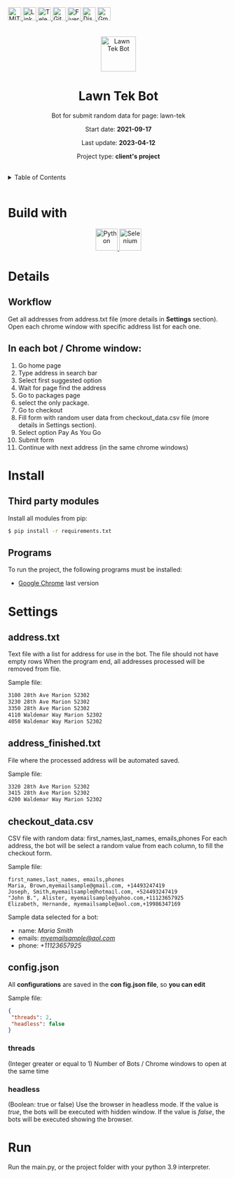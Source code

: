 <div><a href='https://github.com/github.com/darideveloper/blob/master/LICENSE' target='_blank'>
            <img src='https://img.shields.io/github/license/github.com/darideveloper.svg?style=for-the-badge' alt='MIT License' height='30px'/>
        </a><a href='https://www.linkedin.com/in/francisco-dari-hernandez-6456b6181/' target='_blank'>
                <img src='https://img.shields.io/static/v1?style=for-the-badge&message=LinkedIn&color=0A66C2&logo=LinkedIn&logoColor=FFFFFF&label=' alt='Linkedin' height='30px'/>
            </a><a href='https://t.me/darideveloper' target='_blank'>
                <img src='https://img.shields.io/static/v1?style=for-the-badge&message=Telegram&color=26A5E4&logo=Telegram&logoColor=FFFFFF&label=' alt='Telegram' height='30px'/>
            </a><a href='https://github.com/darideveloper' target='_blank'>
                <img src='https://img.shields.io/static/v1?style=for-the-badge&message=GitHub&color=181717&logo=GitHub&logoColor=FFFFFF&label=' alt='Github' height='30px'/>
            </a><a href='https://www.fiverr.com/darideveloper?up_rollout=true' target='_blank'>
                <img src='https://img.shields.io/static/v1?style=for-the-badge&message=Fiverr&color=222222&logo=Fiverr&logoColor=1DBF73&label=' alt='Fiverr' height='30px'/>
            </a><a href='https://discord.com/users/992019836811083826' target='_blank'>
                <img src='https://img.shields.io/static/v1?style=for-the-badge&message=Discord&color=5865F2&logo=Discord&logoColor=FFFFFF&label=' alt='Discord' height='30px'/>
            </a><a href='mailto:darideveloper@gmail.com?subject=Hello Dari Developer' target='_blank'>
                <img src='https://img.shields.io/static/v1?style=for-the-badge&message=Gmail&color=EA4335&logo=Gmail&logoColor=FFFFFF&label=' alt='Gmail' height='30px'/>
            </a></div><div align='center'><br><br><img src='https://github.com/darideveloper/lawn-tek-Bot/blob/master/logo.jpg?raw=true' alt='Lawn Tek Bot' height='80px'/>

# Lawn Tek Bot

Bot for submit random data for page: lawn-tek

Start date: **2021-09-17**

Last update: **2023-04-12**

Project type: **client's project**

</div><br><details>
            <summary>Table of Contents</summary>
            <ol>
<li><a href='#buildwith'>Build With</a></li>
<li><a href='#media'>Media</a></li>
<li><a href='#details'>Details</a></li>
<li><a href='#install'>Install</a></li>
<li><a href='#settings'>Settings</a></li>
<li><a href='#run'>Run</a></li></ol>
        </details><br>

# Build with

<div align='center'><a href='https://www.python.org/' target='_blank'> <img src='https://cdn.svgporn.com/logos/python.svg' alt='Python' title='Python' height='50px'/> </a><a href='https://www.selenium.dev/' target='_blank'> <img src='https://cdn.svgporn.com/logos/selenium.svg' alt='Selenium' title='Selenium' height='50px'/> </a></div>

# Details

## Workflow

Get all addresses from address.txt file (more details in **Settings** section).
Open each chrome window with specific address list for each one.

## In each bot / Chrome window:

1. Go home page
2. Type address in search bar
3. Select first suggested option
4. Wait for page find the address
5. Go to packages page
6. select the only package.
7. Go to checkout
8. Fill form with random user data from checkout_data.csv file (more details in Settings section).
9. Select option Pay As You Go
10. Submit form
11. Continue with next address (in the same chrome windows)

# Install

## Third party modules

Install all modules from pip:

```bash
$ pip install -r requirements.txt
```

## Programs

To run the project, the following programs must be installed:

* [Google Chrome](https://www.google.com/intl/es_es/chrome/) last version

# Settings

## address.txt

Text file with a list for address for use in the bot.
The file should not have empty rows
When the program end, all addresses processed will be removed from file.

Sample file: 
```txt
3100 28th Ave Marion 52302 
3230 28th Ave Marion 52302 
3350 28th Ave Marion 52302 
4110 Waldemar Way Marion 52302 
4050 Waldemar Way Marion 52302 
```

## address_finished.txt

File where the processed address will be automated saved.

Sample file: 
```txt
3320 28th Ave Marion 52302 
3415 28th Ave Marion 52302 
4200 Waldemar Way Marion 52302 
```

## checkout_data.csv

CSV file with random data: first_names,last_names, emails,phones
For each address, the bot will be select a random value from each column, to fill the checkout form. 

Sample file: 
```csv
first_names,last_names, emails,phones
Maria, Brown,myemailsample@gmail.com, +14493247419
Joseph, Smith,myemailsample@hotmail.com, +524493247419
"John B.", Alister, myemailsample@yahoo.com,+11123657925
Elizabeth, Hernande, myemailsample@aol.com,+19986347169
```
Sample data selected for a bot: 
* name: *Maria Smith*
* emails: *myemailsample@aol.com*
* phone: *+11123657925*

## config.json

All **configurations** are saved in the **con fig.json file**, so **you can edit**

Sample file: 
```json
{
 "threads": 2, 
 "headless": false
}
```

### threads
(Integer greater or equal to 1)
Number of Bots / Chrome windows to open at the same time
### headless
(Boolean: true or false)
Use the browser in headless mode. 
If the value is *true*, the bots will be executed with hidden window.
If the value is *false*, the bots will be executed showing the browser.

# Run

Run the main.py, or the project folder with your python 3.9 interpreter.


